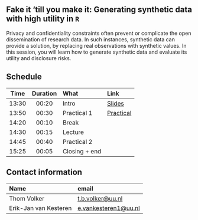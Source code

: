 ## Fake it ‘till you make it: Generating synthetic data with high utility in `R`
 
Privacy and confidentiality constraints often prevent or complicate the open dissemination of research data. In such instances, synthetic data can provide a solution, by replacing real observations with synthetic values. In this session, you will learn how to generate synthetic data and evaluate its utility and disclosure risks.

## Schedule

| Time  | Duration | What          | Link | 
| :---: | :------: | :------------ | :--- |
| 13:30 | 00:20    | Intro         | [Slides](./lectures/introduction.pdf) |
| 13:50 | 00:30    | Practical 1   | [Practical](./practical/P1.html)      |
| 14:20 | 00:10    | Break         | |
| 14:30 | 00:15    | Lecture       | |
| 14:45 | 00:40    | Practical 2   | |
| 15:25 | 00:05    | Closing + end | |

## Contact information
 
| Name | email |
| :--- | :------ |
| Thom Volker | [t.b.volker@uu.nl](mailto:t.b.volker@uu.nl) |
| Erik-Jan van Kesteren | [e.vankesteren1@uu.nl](mailto:e.vankesteren1@uu.nl) |



